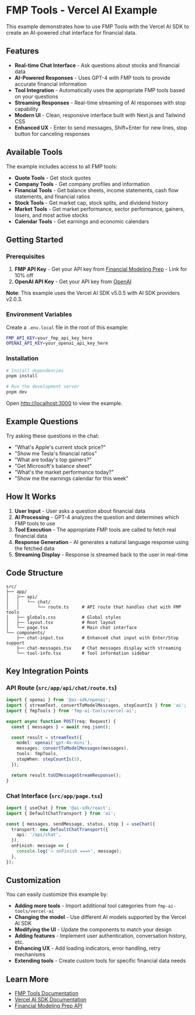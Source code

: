 # FMP Tools - Vercel AI Example

This example demonstrates how to use FMP Tools with the Vercel AI SDK to create an AI-powered chat interface for financial data.

## Features

- **Real-time Chat Interface** - Ask questions about stocks and financial data
- **AI-Powered Responses** - Uses GPT-4 with FMP tools to provide accurate financial information
- **Tool Integration** - Automatically uses the appropriate FMP tools based on your questions
- **Streaming Responses** - Real-time streaming of AI responses with stop capability
- **Modern UI** - Clean, responsive interface built with Next.js and Tailwind CSS
- **Enhanced UX** - Enter to send messages, Shift+Enter for new lines, stop button for canceling responses

## Available Tools

The example includes access to all FMP tools:

- **Quote Tools** - Get stock quotes
- **Company Tools** - Get company profiles and information
- **Financial Tools** - Get balance sheets, income statements, cash flow statements, and financial ratios
- **Stock Tools** - Get market cap, stock splits, and dividend history
- **Market Tools** - Get market performance, sector performance, gainers, losers, and most active stocks
- **Calendar Tools** - Get earnings and economic calendars

## Getting Started

### Prerequisites

1. **FMP API Key** - Get your API key from [Financial Modeling Prep](https://site.financialmodelingprep.com/pricing-plans?couponCode=eroy) - Link for 10% off
2. **OpenAI API Key** - Get your API key from [OpenAI](https://platform.openai.com/api-keys)

**Note**: This example uses the Vercel AI SDK v5.0.5 with AI SDK providers v2.0.3.

### Environment Variables

Create a `.env.local` file in the root of this example:

```bash
FMP_API_KEY=your_fmp_api_key_here
OPENAI_API_KEY=your_openai_api_key_here
```

### Installation

```bash
# Install dependencies
pnpm install

# Run the development server
pnpm dev
```

Open [http://localhost:3000](http://localhost:3000) to view the example.

## Example Questions

Try asking these questions in the chat:

- "What's Apple's current stock price?"
- "Show me Tesla's financial ratios"
- "What are today's top gainers?"
- "Get Microsoft's balance sheet"
- "What's the market performance today?"
- "Show me the earnings calendar for this week"

## How It Works

1. **User Input** - User asks a question about financial data
2. **AI Processing** - GPT-4 analyzes the question and determines which FMP tools to use
3. **Tool Execution** - The appropriate FMP tools are called to fetch real financial data
4. **Response Generation** - AI generates a natural language response using the fetched data
5. **Streaming Display** - Response is streamed back to the user in real-time

## Code Structure

```
src/
├── app/
│   ├── api/
│   │   └── chat/
│   │       └── route.ts     # API route that handles chat with FMP tools
│   ├── globals.css          # Global styles
│   ├── layout.tsx           # Root layout
│   └── page.tsx             # Main chat interface
└── components/
    ├── chat-input.tsx       # Enhanced chat input with Enter/Stop support
    ├── chat-messages.tsx    # Chat messages display with streaming
    └── tool-info.tsx        # Tool information sidebar
```

## Key Integration Points

### API Route (`src/app/api/chat/route.ts`)

```typescript
import { openai } from '@ai-sdk/openai';
import { streamText, convertToModelMessages, stepCountIs } from 'ai';
import { fmpTools } from 'fmp-ai-tools/vercel-ai';

export async function POST(req: Request) {
  const { messages } = await req.json();

  const result = streamText({
    model: openai('gpt-4o-mini'),
    messages: convertToModelMessages(messages),
    tools: fmpTools,
    stopWhen: stepCountIs(5),
  });

  return result.toUIMessageStreamResponse();
}
```

### Chat Interface (`src/app/page.tsx`)

```typescript
import { useChat } from '@ai-sdk/react';
import { DefaultChatTransport } from 'ai';

const { messages, sendMessage, status, stop } = useChat({
  transport: new DefaultChatTransport({
    api: '/api/chat',
  }),
  onFinish: message => {
    console.log('🔥 onFinish ===>', message);
  },
});
```

## Customization

You can easily customize this example by:

- **Adding more tools** - Import additional tool categories from `fmp-ai-tools/vercel-ai`
- **Changing the model** - Use different AI models supported by the Vercel AI SDK
- **Modifying the UI** - Update the components to match your design
- **Adding features** - Implement user authentication, conversation history, etc.
- **Enhancing UX** - Add loading indicators, error handling, retry mechanisms
- **Extending tools** - Create custom tools for specific financial data needs

## Learn More

- [FMP Tools Documentation](../../../packages/tools/README.md)
- [Vercel AI SDK Documentation](https://sdk.vercel.ai/docs)
- [Financial Modeling Prep API](https://financialmodelingprep.com/developer/docs/)
